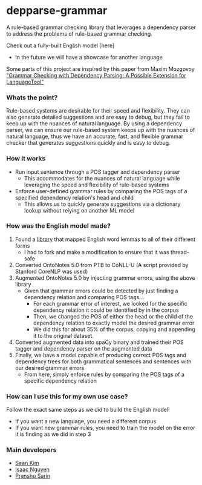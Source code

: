 ﻿# depparse-grammar
A rule-based grammar checking library that leverages a dependency parser to address the problems of rule-based grammar checking. 

Check out a fully-built English model [here]
- In the future we will have a showcase for another language

Some parts of this project are inspired by this paper from Maxim Mozgovoy ["Grammar Checking with Dependency Parsing: A Possible Extension for LanguageTool"](https://mmozgovoy.dev/papers/mozgovoy11b.pdf)

### Whats the point?
Rule-based systems are desirable for their speed and flexibility. They can also generate detailed suggestions and are easy to debug, but they fail to keep up with the nuances of natural language. By using a dependency parser, we can ensure our rule-based system keeps up with the nuances of natural language, thus we have an accurate, fast, and flexible grammar checker that generates suggestions quickly and is easy to debug.

### How it works
- Run input sentence through a POS tagger and dependency parser
    - This accommodates for the nuances of natural language while leveraging the speed and flexibility of rule-based systems
- Enforce user-defined grammar rules by comparing the POS tags of a specified dependency relation's head and child
    - This allows us to quickly generate suggestions via a dictionary lookup without relying on another ML model

### How was the English model made?
1. Found a [library](https://github.com/gutfeeling/word_forms/tree/master) that mapped English word lemmas to all of their different forms
    - I had to fork and make a modification to ensure that it was thread-safe
2. Converted OntoNotes 5.0 from PTB to CoNLL-U (A script provided by Stanford CoreNLP was used)
3. Augmented OntoNotes 5.0 by injecting grammar errors, using the above library
    - Given that grammar errors could be detected by just finding a dependency relation and comparing POS tags...
        - For each grammar error of interest, we looked for the specific dependency relation it could be identified by in the corpus
        - Then, we changed the POS of either the head or the child of the dependency relation to exactly model the desired grammar error
        - We did this for about 35% of the corpus, copying and appending it to the original dataset.
4. Converted augmented data into spaCy binary and trained their POS tagger and dependency parser on the augmented data
5. Finally, we have a model capable of producing correct POS tags and dependency trees for both grammatical sentences and sentences with our desired grammar errors
    - From here, simply enforce rules by comparing the POS tags of a specific dependency relation

### How can I use this for my own use case?
Follow the exact same steps as we did to build the English model!
- If you want a new language, you need a different corpus
- If you want new grammar rules, you need to train the model on the error it is finding as we did in step 3

### Main developers
- [Sean Kim](https://github.com/skarokin/)
- [Isaac Nguyen](https://github.com/akuwuh)
- [Pranshu Sarin](https://github.com/PranshuS27)
